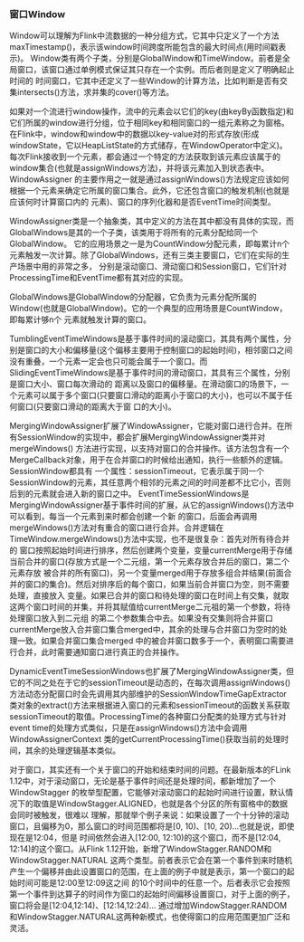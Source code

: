 ### 窗口Window

Window可以理解为Flink中流数据的一种分组方式，它其中只定义了一个方法maxTimestamp()，表示该window时间跨度所能包含的最大时间点(用时间戳表示)。
Window类有两个子类，分别是GlobalWindow和TimeWindow。前者是全局窗口，该窗口通过单例模式保证其只存在一个实例。而后者则是定义了明确起止时间的
时间窗口，它其中还定义了一些Window的计算方法，比如判断是否有交集intersects()方法，求并集的cover()等方法。

如果对一个流进行window操作，流中的元素会以它们的key(由keyBy函数指定)和它们所属的window进行分组，位于相同key和相同窗口的一组元素称之为窗格。
在Flink中，window和window中的数据以key-value对的形式存放(形成windowState，它以HeapListState的方式储存，在WindowOperator中定义)。
每次Flink接收到一个元素，都会通过一个特定的方法获取到该元素应该属于的window集合(也就是assignWindows方法)，并将该元素加入到状态表中。WindowAssigner
的主要作用之一就是通过assignWindows()方法规定应该如何根据一个元素来确定它所属的窗口集合。此外，它还包含窗口的触发机制(也就是应该何时计算窗口内的
元素)、窗口的序列化器和是否EventTime时间类型。

WindowAssigner类是一个抽象类，其中定义的方法在其中都没有具体的实现，而GlobalWindows是其的一个子类，该类用于将所有的元素分配给同一个GlobalWindow。
它的应用场景之一是为CountWindow分配元素，即每累计n个元素触发一次计算。除了GlobalWindows，还有三类主要窗口，它们在实际的生产场景中用的非常之多，
分别是滚动窗口、滑动窗口和Session窗口，它们针对ProcessingTime和EventTime都有其对应的实现。

GlobalWindows是GlobalWindow的分配器，它负责为元素分配所属的Window(也就是GlobalWindow)。它的一个典型的应用场景是CountWindow，即每累计够n个
元素就触发计算的窗口。

TumblingEventTimeWindows是基于事件时间的滚动窗口，其具有两个属性，分别是窗口的大小和偏移量(这个偏移主要用于控制窗口的起始时间)，相邻窗口之间
没有重叠，一个元素一定会也只可能会属于一个窗口。而SlidingEventTimeWindows是基于事件时间的滑动窗口，其具有三个属性，分别是窗口大小、窗口每次滑动的
距离以及窗口的偏移量。在滑动窗口的场景下，一个元素可以属于多个窗口(只要窗口滑动的距离小于窗口的大小)，也可以不属于任何窗口(只要窗口滑动的距离大于窗
口的大小)。

MergingWindowAssigner扩展了WindowAssigner，它能对窗口进行合并。在所有SessionWindow的实现中，都会扩展MergingWindowAssigner类并对mergeWindows()
方法进行实现，以支持对窗口的合并操作。该方法包含有一个MergeCallback对象，用于在合并窗口的时候给出通知，执行一些额外的逻辑。SessionWindow都具有
一个属性：sessionTimeout，它表示属于同一个SessionWindow的元素，其任意两个相邻的元素之间的时间差都不比它小，否则后到的元素就会进入新的窗口之中。
EventTimeSessionWindows是MergingWindowAssigner基于事件时间的扩展，从它的assignWindows()方法中可以看到，每当一个元素到来时都会创建一个新
的窗口，后面会再调用mergeWindows()方法对有重合的窗口进行合并。合并逻辑在TimeWindow.mergeWindows()方法中实现，也不是很复杂：首先对所有待合并的
窗口按照起始时间进行排序，然后创建两个变量，变量currentMerge用于存储当前合并的窗口(存放方式是一个二元组，第一个元素存放合并后的窗口，第二个元素存放
被合并的所有窗口)，另一个变量merged用于存放多组合并结果(前面合并的窗口的集合)。然后对排序后的每个窗口，如果当前合并窗口为空，则不需要处理，直接放入
变量。如果已合并的窗口和待处理的窗口在时间上有交集，就取这两个窗口时间的并集，并将其赋值给currentMerge二元祖的第一个参数，将待处理窗口放入到二元组
的第二个参数集合中去。如果没有交集则将合并窗口currentMerge放入合并窗口集合merged中，其余的处理与合并窗口为空时的处理一致。如果合并窗口集合merged
中的被合并窗口数多于一个，表明窗口需要进行合并，此时需要通知窗口进行真正的合并操作。

DynamicEventTimeSessionWindows也扩展了MergingWindowAssigner类，但它的不同之处在于它的sessionTimeout是动态的，在每次调用assignWindows()
方法动态分配窗口时会先调用其内部维护的SessionWindowTimeGapExtractor类对象的extract()方法来根据进入窗口的元素和sessionTimeout的函数关系获取
sessionTimeout的取值。ProcessingTime的各种窗口分配类的处理方式与针对event time的处理方式类似，只是在assignWindows()方法中会调用WindowAssignerContext
类的getCurrentProcessingTime()获取当前的处理时间，其余的处理逻辑基本类似。

对于窗口，其实还有一个关于窗口的开始和结束时间的问题。在最新版本的FLink 1.12中，对于滚动窗口，无论是基于事件时间还是处理时间，都新增加了一个WindowStagger
的枚举型配置，它能够对滚动窗口的起始时间进行设置，默认情况下的取值是WindowStagger.ALIGNED，也就是各个分区的所有窗格中的数据会同时被触发，很难以
理解，那就举个例子来说：如果设置了一个十分钟的滚动窗口，且偏移为0，那么窗口的时间范围都将是[0, 10)、[10, 20)...也就是说，即使现在是12:04，但是
时间依然会进入[12:00, 12:10)的这个窗口，而不是[12:04, 12:14)的这个窗口。从Flink 1.12开始，新增了WindowStagger.RANDOM和WindowStagger.NATURAL
这两个类型。前者表示它会在第一个事件到来时随机产生一个偏移并由此设置窗口的范围，在上面的例子中就是表示，第一个窗口的起始时间可能是12:00至12:09这之间
的10个时间中的任意一个。后者表示它会按照第一个事件到达算子的时间作为窗口的起始时间偏移设置窗口，对于上面的例子，窗口将会是[12:04,12:14)、[12:14,12:24)...
通过增加WindowStagger.RANDOM和WindowStagger.NATURAL这两种新模式，也使得窗口的应用范围更加广泛和灵活。

